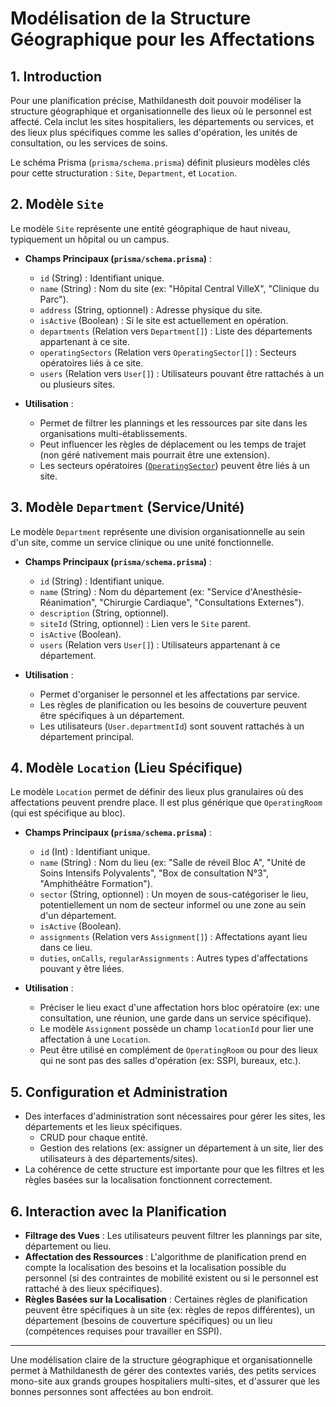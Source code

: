 # Modélisation de la Structure Géographique pour les Affectations

## 1. Introduction

Pour une planification précise, Mathildanesth doit pouvoir modéliser la structure géographique et organisationnelle des lieux où le personnel est affecté. Cela inclut les sites hospitaliers, les départements ou services, et des lieux plus spécifiques comme les salles d'opération, les unités de consultation, ou les services de soins.

Le schéma Prisma (`prisma/schema.prisma`) définit plusieurs modèles clés pour cette structuration : `Site`, `Department`, et `Location`.

## 2. Modèle `Site`

Le modèle `Site` représente une entité géographique de haut niveau, typiquement un hôpital ou un campus.

- **Champs Principaux (`prisma/schema.prisma`)** :

  - `id` (String) : Identifiant unique.
  - `name` (String) : Nom du site (ex: "Hôpital Central VilleX", "Clinique du Parc").
  - `address` (String, optionnel) : Adresse physique du site.
  - `isActive` (Boolean) : Si le site est actuellement en opération.
  - `departments` (Relation vers `Department[]`) : Liste des départements appartenant à ce site.
  - `operatingSectors` (Relation vers `OperatingSector[]`) : Secteurs opératoires liés à ce site.
  - `users` (Relation vers `User[]`) : Utilisateurs pouvant être rattachés à un ou plusieurs sites.

- **Utilisation** :
  - Permet de filtrer les plannings et les ressources par site dans les organisations multi-établissements.
  - Peut influencer les règles de déplacement ou les temps de trajet (non géré nativement mais pourrait être une extension).
  - Les secteurs opératoires ([`OperatingSector`](../04_Bloc_Operatoire/01_Configuration_Salles_Secteurs.md)) peuvent être liés à un site.

## 3. Modèle `Department` (Service/Unité)

Le modèle `Department` représente une division organisationnelle au sein d'un site, comme un service clinique ou une unité fonctionnelle.

- **Champs Principaux (`prisma/schema.prisma`)** :

  - `id` (String) : Identifiant unique.
  - `name` (String) : Nom du département (ex: "Service d'Anesthésie-Réanimation", "Chirurgie Cardiaque", "Consultations Externes").
  - `description` (String, optionnel).
  - `siteId` (String, optionnel) : Lien vers le `Site` parent.
  - `isActive` (Boolean).
  - `users` (Relation vers `User[]`) : Utilisateurs appartenant à ce département.

- **Utilisation** :
  - Permet d'organiser le personnel et les affectations par service.
  - Les règles de planification ou les besoins de couverture peuvent être spécifiques à un département.
  - Les utilisateurs (`User.departmentId`) sont souvent rattachés à un département principal.

## 4. Modèle `Location` (Lieu Spécifique)

Le modèle `Location` permet de définir des lieux plus granulaires où des affectations peuvent prendre place. Il est plus générique que `OperatingRoom` (qui est spécifique au bloc).

- **Champs Principaux (`prisma/schema.prisma`)** :

  - `id` (Int) : Identifiant unique.
  - `name` (String) : Nom du lieu (ex: "Salle de réveil Bloc A", "Unité de Soins Intensifs Polyvalents", "Box de consultation N°3", "Amphithéâtre Formation").
  - `sector` (String, optionnel) : Un moyen de sous-catégoriser le lieu, potentiellement un nom de secteur informel ou une zone au sein d'un département.
  - `isActive` (Boolean).
  - `assignments` (Relation vers `Assignment[]`) : Affectations ayant lieu dans ce lieu.
  - `duties`, `onCalls`, `regularAssignments` : Autres types d'affectations pouvant y être liées.

- **Utilisation** :
  - Préciser le lieu exact d'une affectation hors bloc opératoire (ex: une consultation, une réunion, une garde dans un service spécifique).
  - Le modèle `Assignment` possède un champ `locationId` pour lier une affectation à une `Location`.
  - Peut être utilisé en complément de `OperatingRoom` ou pour des lieux qui ne sont pas des salles d'opération (ex: SSPI, bureaux, etc.).

## 5. Configuration et Administration

- Des interfaces d'administration sont nécessaires pour gérer les sites, les départements et les lieux spécifiques.
  - CRUD pour chaque entité.
  - Gestion des relations (ex: assigner un département à un site, lier des utilisateurs à des départements/sites).
- La cohérence de cette structure est importante pour que les filtres et les règles basées sur la localisation fonctionnent correctement.

## 6. Interaction avec la Planification

- **Filtrage des Vues** : Les utilisateurs peuvent filtrer les plannings par site, département ou lieu.
- **Affectation des Ressources** : L'algorithme de planification prend en compte la localisation des besoins et la localisation possible du personnel (si des contraintes de mobilité existent ou si le personnel est rattaché à des lieux spécifiques).
- **Règles Basées sur la Localisation** : Certaines règles de planification peuvent être spécifiques à un site (ex: règles de repos différentes), un département (besoins de couverture spécifiques) ou un lieu (compétences requises pour travailler en SSPI).

---

Une modélisation claire de la structure géographique et organisationnelle permet à Mathildanesth de gérer des contextes variés, des petits services mono-site aux grands groupes hospitaliers multi-sites, et d'assurer que les bonnes personnes sont affectées au bon endroit.
